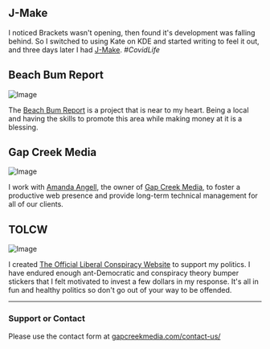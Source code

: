 ## J-Make

I noticed Brackets wasn't opening, then found it's development was falling behind. So I switched to using Kate on KDE and started writing to feel it out, and three days later I had [J-Make](https://richardkentgates.github.io/j-make/). *#CovidLife*


## Beach Bum Report

![Image](src)

The [Beach Bum Report](https://beachbumreport.com) is a project that is near to my heart. Being a local and having the skills to promote this area while making money at it is a blessing.


## Gap Creek Media

![Image](src)

I work with [Amanda Angell](https://amanda.world), the owner of [Gap Creek Media](https://gapcreekmedia.com), to foster a productive web presence and provide long-term technical management for all of our clients.


## TOLCW

![Image](src)

I created [The Official Liberal Conspiracy Website](https://theofficialliberalconspiracywebsite.com/) to support my politics. I have endured enough ant-Democratic and conspiracy theory bumper stickers that I felt motivated to invest a few dollars in my response. It's all in fun and healthy politics so don't go out of your way to be offended.

---

### Support or Contact

Please use the contact form at [gapcreekmedia.com/contact-us/](https://gapcreekmedia.com/contact-us/)
